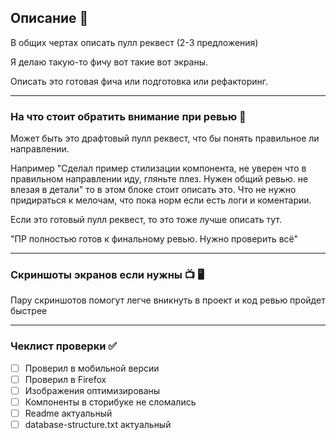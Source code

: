 ## Описание 📝

В общих чертах описать пулл реквест (2-3 предложения)

Я делаю такую-то фичу вот такие вот экраны.

Описать это готовая фича или подготовка или рефакторинг.



-------
### На что стоит обратить внимание при ревью 👀

Может быть это драфтовый пулл реквест, что бы понять правильное ли направлении.

Например "Сделал пример стилизации компонента, не уверен что в правильном направлении иду, гляньте плез. Нужен общий ревью. не влезая в детали"
то в этом блоке стоит описать это. Что не нужно придираться к мелочам, что пока норм если есть логи и коментарии.

Если это готовый пулл реквест, то это тоже лучше описать тут.

"ПР полностью готов к финальному ревью. Нужно проверить всё"



--------
### Скриншоты экранов если нужны 📺 🖥

Пару скриншотов помогут легче вникнуть в проект и код ревью пройдет быстрее




-------
### Чеклист проверки ✅

- [ ] Проверил в мобильной версии
- [ ] Проверил в Firefox
- [ ] Изображения оптимизированы
- [ ] Компоненты в сторибуке не сломались
- [ ] Readme актуальный
- [ ] database-structure.txt актуальный
